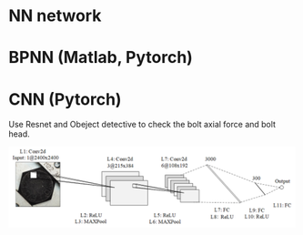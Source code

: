 # NN network

# BPNN (Matlab, Pytorch)

# CNN (Pytorch)
Use Resnet and Obeject detective to check the bolt axial force and bolt head.

![cnn](./fig/boltcnn.png)
